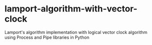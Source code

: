 # lamport-algorithm-with-vector-clock
Lamport's algorithm implementation with logical vector clock algorithm using Process and Pipe libraries in Python
